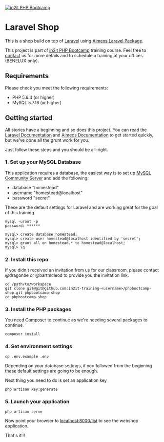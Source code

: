 [![in2it PHP Bootcamp](https://www.in2it.be/wp-content/uploads/2017/01/in2it-php-bootcamp.png)](https://www.in2it.be/training-courses/php-bootcamp/)

# Laravel Shop

This is a shop build on top of [Laravel](https://laravel.com/) using [Aimeos Laravel Package](https://aimeos.org/integrations/laravel-ecommerce-package/).

This project is part of [in2it PHP Bootcamp](https://www.in2it.be/training-courses/php-bootcamp/) training course. Feel free to [contact](https://www.in2it.be/contact) us for more details and to schedule a training at your offices (BENELUX only).

## Requirements

Please check you meet the following requirements:

- PHP 5.6.4 (or higher)
- MySQL 5.7.16 (or higher)

## Getting started

All stories have a beginning and so does this project. You can read the [Laravel Documentation] and [Aimeos Documentation] to get started quickly, but we've done all the grunt work for you.

Just follow these steps and you should be all-right.

### 1. Set up your MySQL Database

This application requires a database, the easiest way is to set up [MySQL Community Server](https://dev.mysql.com/downloads/mysql/) and add the following:

- database "homestead"
- username "homestead@localhost"
- password "secret"

These are the default settings for Laravel and are working great for the goal of this training.

```
mysql -uroot -p
password: ******

mysql> create database homestead;
mysql> create user homestead@localhost identified by 'secret';
mysql> grant all on homestead.* to homestead@localhost;
mysql> \q
```

### 2. Install this repo

If you didn't received an invitation from us for our classroom, please contact @dragonbe or @bartmcleod to provide you the invitation link.

```
cd /path/to/workspace
git clone git@git@github.com:in2it-training-<username>/phpbootcamp-shop.git phpbootcamp-shop
cd phpbootcamp-shop
```

### 3. Install the PHP packages

You need [Composer] to continue as we're needing several packages to continue.

```
composer install
```

### 4. Set environment settings

```
cp .env.example .env
```

Depending on your database settings, if you followed from the beginning these default settings are going to be enough.

Next thing you need to do is set an application key

```
php artisan key:generate
```

### 5. Launch your application

```
php artisan serve
```

Now point your browser to [localhost:8000/list](http://localhost:8000/list) to see the webshop application.

That's it!!!


[Laravel Documentation]: https://laravel.com/docs/5.3/installation
[Aimeos Documentation]: https://github.com/aimeos/aimeos-laravel#aimeos-laravel-package
[Composer]: https://getcomposer.org
